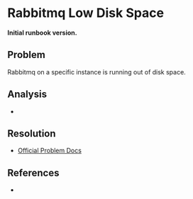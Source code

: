 # Rabbitmq Low Disk Space

**Initial runbook version.**

## Problem

Rabbitmq on a specific instance is running out of disk space.

## Analysis
 * 

## Resolution
 * [Official Problem Docs](https://www.rabbitmq.com/disk-alarms.html)

## References
 * 
